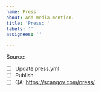 ```yaml
---
name: Press
about: Add media mention.
title: 'Press: '
labels: ''
assignees: ''

---
```


Source:

- [ ] Update press.yml
- [ ] Publish
- [ ] QA: https://scangov.com/press/
